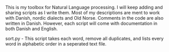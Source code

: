 This is my toolbox for Natural Language processing. I will keep adding and sharing scripts as I write them.
Most of my descriptions are ment to work with Danish, nordic dialects and Old Norse. Comments in the code are also written in Danish.
However, each script will come with documentation in both Danish and English.


sort.py - This script takes each word, remove all duplicates, and lists every word in alphabetic order in a seperated text file.
